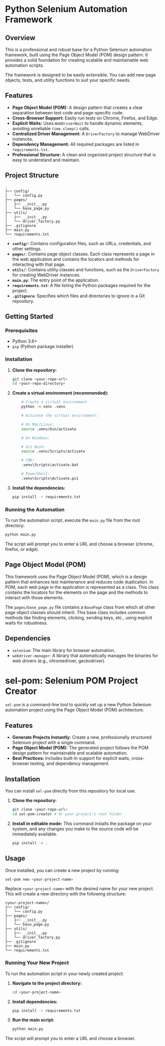 # Python Selenium Automation Framework

## Overview

This is a professional and robust base for a Python Selenium automation framework, built using the Page Object Model (POM) design pattern. It provides a solid foundation for creating scalable and maintainable web automation scripts.

The framework is designed to be easily extensible. You can add new page objects, tests, and utility functions to suit your specific needs.

## Features

- **Page Object Model (POM):** A design pattern that creates a clear separation between test code and page-specific code.
- **Cross-Browser Support:** Easily run tests on Chrome, Firefox, and Edge.
- **Explicit Waits:** Uses `WebDriverWait` to handle dynamic elements, avoiding unreliable `time.sleep()` calls.
- **Centralized Driver Management:** A `DriverFactory` to manage WebDriver instances.
- **Dependency Management:** All required packages are listed in `requirements.txt`.
- **Professional Structure:** A clean and organized project structure that is easy to understand and maintain.

## Project Structure

```
.
├── config/
│   └── config.py
├── pages/
│   ├── __init__.py
│   └── base_page.py
├── utils/
│   ├── __init__.py
│   └── driver_factory.py
├── .gitignore
├── main.py
└── requirements.txt
```

- **`config/`**: Contains configuration files, such as URLs, credentials, and other settings.
- **`pages/`**: Contains page object classes. Each class represents a page in the web application and contains the locators and methods for interacting with that page.
- **`utils/`**: Contains utility classes and functions, such as the `DriverFactory` for creating WebDriver instances.
- **`main.py`**: The entry point of the application.
- **`requirements.txt`**: A file listing the Python packages required for the project.
- **`.gitignore`**: Specifies which files and directories to ignore in a Git repository.

## Getting Started

### Prerequisites

- Python 3.6+
- `pip` (Python package installer)

### Installation

1.  **Clone the repository:**

    ```bash
    git clone <your-repo-url>
    cd <your-repo-directory>
    ```

2.  **Create a virtual environment (recommended):**
    ```bash
        # Create a virtual environment
        python -m venv .venv

        # Activate the virtual environment:

        # On Mac/Linux:
        source .venv/bin/activate

        # On Windows:

        # Git Bash:
        source .venv/Scripts/activate

        # CMD:
        .venv\Scripts\activate.bat

        # PowerShell:
        .venv\Scripts\Activate.ps1
    ```

3.  **Install the dependencies:**
    ```bash
    pip install -r requirements.txt
    ```

### Running the Automation

To run the automation script, execute the `main.py` file from the root directory:

```bash
python main.py
```

The script will prompt you to enter a URL and choose a browser (chrome, firefox, or edge).

## Page Object Model (POM)

This framework uses the Page Object Model (POM), which is a design pattern that enhances test maintenance and reduces code duplication. In POM, each web page in the application is represented as a class. This class contains the locators for the elements on the page and the methods to interact with those elements.

The `pages/base_page.py` file contains a `BasePage` class from which all other page object classes should inherit. This base class includes common methods like finding elements, clicking, sending keys, etc., using explicit waits for robustness.

## Dependencies

- `selenium`: The main library for browser automation.
- `webdriver-manager`: A library that automatically manages the binaries for web drivers (e.g., chromedriver, geckodriver).

# sel-pom: Selenium POM Project Creator

`sel-pom` is a command-line tool to quickly set up a new Python Selenium automation project using the Page Object Model (POM) architecture.

## Features

- **Generate Projects Instantly:** Create a new, professionally structured Selenium project with a single command.
- **Page Object Model (POM):** The generated project follows the POM design pattern for maintainable and scalable automation.
- **Best Practices:** Includes built-in support for explicit waits, cross-browser testing, and dependency management.

## Installation

You can install `sel-pom` directly from this repository for local use.

1.  **Clone the repository:**
    ```bash
    git clone <your-repo-url>
    cd sel-pom-creator # Or your project's root folder
    ```

2.  **Install in editable mode:**
    This command installs the package on your system, and any changes you make to the source code will be immediately available.
    ```bash
    pip install -e .
    ```

## Usage

Once installed, you can create a new project by running:

```bash
sel-pom new <your-project-name>
```

Replace `<your-project-name>` with the desired name for your new project. This will create a new directory with the following structure:

```
<your-project-name>/
├── config/
│   └── config.py
├── pages/
│   ├── __init__.py
│   └── base_page.py
├── utils/
│   ├── __init__.py
│   └── driver_factory.py
├── .gitignore
├── main.py
└── requirements.txt
```

### Running Your New Project

To run the automation script in your newly created project:

1.  **Navigate to the project directory:**
    ```bash
    cd <your-project-name>
    ```

2.  **Install dependencies:**
    ```bash
    pip install -r requirements.txt
    ```

3.  **Run the main script:**
    ```bash
    python main.py
    ```
The script will prompt you to enter a URL and choose a browser.
